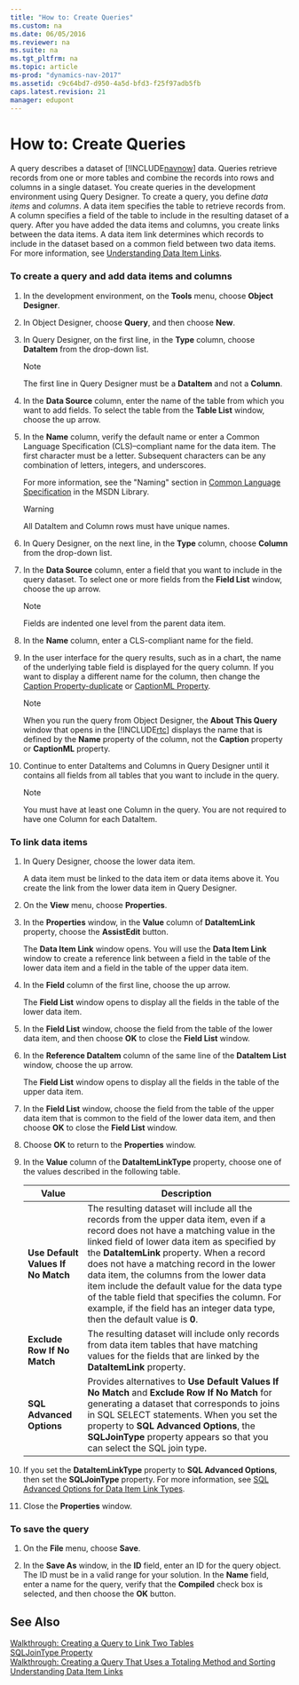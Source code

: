```yaml
---
title: "How to: Create Queries"
ms.custom: na
ms.date: 06/05/2016
ms.reviewer: na
ms.suite: na
ms.tgt_pltfrm: na
ms.topic: article
ms-prod: "dynamics-nav-2017"
ms.assetid: c9c64bd7-d950-4a5d-bfd3-f25f97adb5fb
caps.latest.revision: 21
manager: edupont
---
```

# How to: Create Queries
A query describes a dataset of [!INCLUDE[navnow](includes/navnow_md.md)] data. Queries retrieve records from one or more tables and combine the records into rows and columns in a single dataset. You create queries in the development environment using Query Designer. To create a query, you define *data items* and *columns*. A data item specifies the table to retrieve records from. A column specifies a field of the table to include in the resulting dataset of a query. After you have added the data items and columns, you create links between the data items. A data item link determines which records to include in the dataset based on a common field between two data items. For more information, see [Understanding Data Item Links](Understanding-Data-Item-Links.md).  
  
### To create a query and add data items and columns  
  
1.  In the development environment, on the **Tools** menu, choose **Object Designer**.  
  
2.  In Object Designer, choose **Query**, and then choose **New**.  
  
3.  In Query Designer, on the first line, in the **Type** column, choose **DataItem** from the drop\-down list.  
  
    > [!NOTE]  
    >  The first line in Query Designer must be a **DataItem** and not a **Column**.  
  
4.  In the **Data Source** column, enter the name of the table from which you want to add fields. To select the table from the **Table List** window, choose the up arrow.  
  
5.  In the **Name** column, verify the default name or enter a Common Language Specification \(CLS\)–compliant name for the data item. The first character must be a letter. Subsequent characters can be any combination of letters, integers, and underscores.  
  
     For more information, see the "Naming" section in [Common Language Specification](http://go.microsoft.com/fwlink/?LinkId=193144) in the MSDN Library.  
  
    > [!WARNING]  
    >  All DataItem and Column rows must have unique names.  
  
6.  In Query Designer, on the next line, in the **Type** column, choose **Column** from the drop\-down list.  
  
7.  In the **Data Source** column, enter a field that you want to include in the query dataset. To select one or more fields from the **Field List** window, choose the up arrow.  
  
    > [!NOTE]  
    >  Fields are indented one level from the parent data item.  
  
8.  In the **Name** column, enter a CLS\-compliant name for the field.  
  
9. In the user interface for the query results, such as in a chart, the name of the underlying table field is displayed for the query column. If you want to display a different name for the column, then change the [Caption Property\-duplicate](Caption-Property-duplicate.md) or [CaptionML Property](CaptionML-Property.md).  
  
    > [!NOTE]  
    >  When you run the query from Object Designer, the **About This Query** window that opens in the [!INCLUDE[rtc](includes/rtc_md.md)] displays the name that is defined by the **Name** property of the column, not the **Caption** property or **CaptionML** property.  
  
10. Continue to enter DataItems and Columns in Query Designer until it contains all fields from all tables that you want to include in the query.  
  
    > [!NOTE]  
    >  You must have at least one Column in the query. You are not required to have one Column for each DataItem.  
  
### To link data items  
  
1.  In Query Designer, choose the lower data item.  
  
     A data item must be linked to the data item or data items above it. You create the link from the lower data item in Query Designer.  
  
2.  On the **View** menu, choose **Properties**.  
  
3.  In the **Properties** window, in the **Value** column of **DataItemLink** property, choose the **AssistEdit** button.  
  
     The **Data Item Link** window opens. You will use the **Data Item Link** window to create a reference link between a field in the table of the lower data item and a field in the table of the upper data item.  
  
4.  In the **Field** column of the first line, choose the up arrow.  
  
     The **Field List** window opens to display all the fields in the table of the lower data item.  
  
5.  In the **Field List** window, choose the field from the table of the lower data item, and then choose **OK** to close the **Field List** window.  
  
6.  In the **Reference DataItem** column of the same line of the **DataItem List** window, choose the up arrow.  
  
     The **Field List** window opens to display all the fields in the table of the upper data item.  
  
7.  In the **Field List** window, choose the field from the table of the upper data item that is common to the field of the lower data item, and then choose **OK** to close the **Field List** window.  
  
8.  Choose **OK** to return to the **Properties** window.  
  
9. In the **Value** column of the **DataItemLinkType** property, choose one of the values described in the following table.  
  
    |Value|Description|  
    |-----------|-----------------|  
    |**Use Default Values If No Match**|The resulting dataset will include all the records from the upper data item, even if a record does not have a matching value in the linked field of lower data item as specified by the **DataItemLink** property. When a record does not have a matching record in the lower data item, the columns from the lower data item include the default value for the data type of the table field that specifies the column. For example, if the field has an integer data type, then the default value is **0**.|  
    |**Exclude Row If No Match**|The resulting dataset will include only records from data item tables that have matching values for the fields that are linked by the **DataItemLink** property.|  
    |**SQL Advanced Options**|Provides alternatives to **Use Default Values If No Match** and **Exclude Row If No Match** for generating a dataset that corresponds to joins in SQL SELECT statements. When you set the property to **SQL Advanced Options**, the **SQLJoinType** property appears so that you can select the SQL join type.|  
  
10. If you set the **DataItemLinkType** property to **SQL Advanced Options**, then set the **SQLJoinType** property. For more information, see [SQL Advanced Options for Data Item Link Types](SQL-Advanced-Options-for-Data-Item-Link-Types.md).  
  
11. Close the **Properties** window.  
  
### To save the query  
  
1.  On the **File** menu, choose **Save**.  
  
2.  In the **Save As** window, in the **ID** field, enter an ID for the query object. The ID must be in a valid range for your solution. In the **Name** field, enter a name for the query, verify that the **Compiled** check box is selected, and then choose the **OK** button.  
  
## See Also  
 [Walkthrough: Creating a Query to Link Two Tables](../Topic/Walkthrough:%20Creating%20a%20Query%20to%20Link%20Two%20Tables.md)   
 [SQLJoinType Property](SQLJoinType-Property.md)   
 [Walkthrough: Creating a Query That Uses a Totaling Method and Sorting](../Topic/Walkthrough:%20Creating%20a%20Query%20That%20Uses%20a%20Totaling%20Method%20and%20Sorting.md)   
 [Understanding Data Item Links](Understanding-Data-Item-Links.md)
